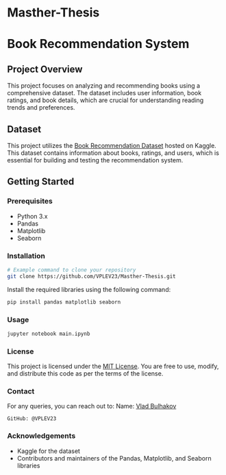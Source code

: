 # Masther-Thesis
# Book Recommendation System

## Project Overview
This project focuses on analyzing and recommending books using a comprehensive dataset. The dataset includes user information, book ratings, and book details, which are crucial for understanding reading trends and preferences.

## Dataset
This project utilizes the [Book Recommendation Dataset](https://www.kaggle.com/datasets/arashnic/book-recommendation-dataset) hosted on Kaggle. This dataset contains information about books, ratings, and users, which is essential for building and testing the recommendation system.

## Getting Started
### Prerequisites
- Python 3.x
- Pandas
- Matplotlib
- Seaborn

### Installation
```bash
# Example command to clone your repository
git clone https://github.com/VPLEV23/Masther-Thesis.git
```

Install the required libraries using the following command:
```bash
pip install pandas matplotlib seaborn
```
### Usage
```bash
jupyter notebook main.ipynb
```
### License
This project is licensed under the [MIT License](https://opensource.org/license/mit/). You are free to use, modify, and distribute this code as per the terms of the license.

### Contact
For any queries, you can reach out to:
 Name: [Vlad Bulhakov](#)

    GitHub: @VPLEV23

### Acknowledgements
- Kaggle for the dataset
- Contributors and maintainers of the Pandas, Matplotlib, and Seaborn libraries


